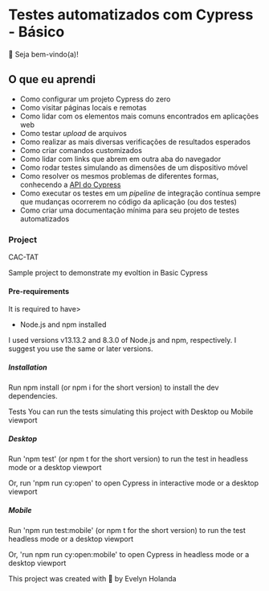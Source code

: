 # Testes automatizados com Cypress - Básico

👋 Seja bem-vindo(a)!

## O que eu aprendi


- Como configurar um projeto Cypress do zero
- Como visitar páginas locais e remotas
- Como lidar com os elementos mais comuns encontrados em aplicações web
- Como testar _upload_ de arquivos
- Como realizar as mais diversas verificações de resultados esperados
- Como criar comandos customizados
- Como lidar com links que abrem em outra aba do navegador
- Como rodar testes simulando as dimensões de um dispositivo móvel
- Como resolver os mesmos problemas de diferentes formas, conhecendo a [API do Cypress](https://docs.cypress.io/api/table-of-contents)
- Como executar os testes em um _pipeline_ de integração contínua sempre que mudanças ocorrerem no código da aplicação (ou dos testes)
- Como criar uma documentação mínima para seu projeto de testes automatizados

### Project

CAC-TAT

Sample project to demonstrate my evoltion in Basic Cypress

#### Pre-requirements
It is required to have>
- Node.js and npm installed

I used versions v13.13.2 and 8.3.0 of Node.js and npm, respectively. I suggest you use the same or later versions.

##### Installation
Run npm install (or npm i for the short version) to install the dev dependencies.

Tests
You can run the tests simulating this project with Desktop ou Mobile viewport

##### Desktop
Run 'npm test' (or npm t for the short version) to run the test in headless mode or a desktop viewport

Or, run 'npm run cy:open' to open Cypress in interactive mode or a desktop viewport

##### Mobile

Run 'npm run test:mobile' (or npm t for the short version) to run the test headless mode or a desktop viewport

Or, 'run npm run cy:open:mobile' to open Cypress in headless mode or a desktop viewport

This project was created with 💚 by Evelyn Holanda